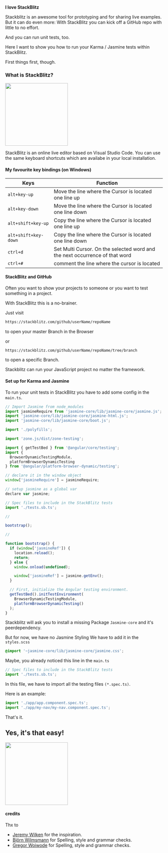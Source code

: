 <strong>I love StackBlitz</strong>

Stackblitz is an awesome tool for prototyping and for sharing live examples. But it can do even more: With StackBlitz you can kick off a GitHub repo with little to no effort.

And you can run unit tests, too.

Here I want to show you how to run your Karma / Jasmine tests within StackBlitz.

First things first, though.

### What is StackBlitz?

<img src="assets/images/stackblitz.png" class="alignnone size-thumbnail wp-image-446" width="200" />

StackBlitz is an online live editor based on Visual Studio Code. You can use the same keyboard shortcuts which are availabe in your local installation.

#### My favourite key bindings (on Windows)

| Keys                 | Function                                                                    |
| -------------------- | --------------------------------------------------------------------------- |
| `alt+key-up`         | Move the line where the Cursor is located one line up                       |
| `alt+key-down`       | Move the line where the Cursor is located one line down                     |
| `alt+shift+key-up`   | Copy the line where the Cursor is located one line up                       |
| `alt+shift+key-down` | Copy the line where the Cursor is located one line down                     |
| `ctrl+d`             | Set Multi Cursor. On the selected word and the next occurrence of that word |
| `ctrl+#`             | comment the line where the cursor is located                                |

#### StackBlitz and GitHub

Often you want to show your projects to someone or you want to test something in a project.

With StackBlitz this is a no-brainer.

Just visit

```bash
https://stackblitz.com/github/userName/repoName
```

to open your master Branch in the Browser

or

```bash
https://stackblitz.com/github/userName/repoName/tree/branch
```

to open a specific Branch.

Stackblitz can run your JavaScript project no matter the framework.

#### Set up for Karma and Jasmine

To run your unit tests in StackBlitz you have to add some config in the `main.ts`.

```javascript
// Import Jasmine from node_modules
import jasmineRequire from 'jasmine-core/lib/jasmine-core/jasmine.js';
import 'jasmine-core/lib/jasmine-core/jasmine-html.js';
import 'jasmine-core/lib/jasmine-core/boot.js';

import './polyfills';

import 'zone.js/dist/zone-testing';

import { getTestBed } from '@angular/core/testing';
import {
  BrowserDynamicTestingModule,
  platformBrowserDynamicTesting
} from '@angular/platform-browser-dynamic/testing';

// declare it in the window object
window['jasmineRequire'] = jasmineRequire;

// setup jasmine as a global var
declare var jasmine;

// Spec files to include in the StackBlitz tests
import './tests.sb.ts';

//

bootstrap();

//

function bootstrap() {
  if (window['jasmineRef']) {
    location.reload();
    return;
  } else {
    window.onload(undefined);

    window['jasmineRef'] = jasmine.getEnv();
  }

  // First, initialize the Angular testing environment.
  getTestBed().initTestEnvironment(
    BrowserDynamicTestingModule,
    platformBrowserDynamicTesting()
  );
}
```

Stackblitz will ask you to install a missing Package `Jasmine-core` and it's peerdependency.

But for now, we have no Jasmine Styling
We have to add it in the `styles.scss`

```css
@import '~jasmine-core/lib/jasmine-core/jasmine.css';
```

Maybe, you already noticed this line in the `main.ts`

```javascript
// Spec files to include in the StackBlitz tests
import './tests.sb.ts';
```

In this file, we have to import all the testing files `(*.spec.ts)`.

Here is an example:

```javascript
import './app/app.component.spec.ts';
import './app/my-nav/my-nav.component.spec.ts';
```

That's it.

## Yes, it's that easy!

<img src="assets/images/stackblitz-2.png" class="alignnone size-thumbnail wp-image-446" width="200" />

#### credits

Thx to

- <a href="https://twitter.com/gnomeontherun"  target="_blank">Jeremy Wilken</a> for the inspiration.
- <a href="https://twitter.com/bwilmsmann"  target="_blank">Björn Wilmsmann</a> for Spelling, style and grammar checks.
- <a href="https://twitter.com/GregOnNet"  target="_blank">Gregor Woiwode</a> for Spelling, style and grammar checks.
